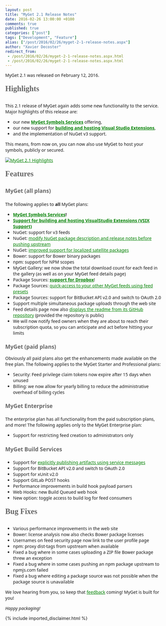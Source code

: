 ```yaml
---
layout: post
title: "MyGet 2.1 Release Notes"
date: 2016-02-26 13:00:00 +0100
comments: true
published: true
categories: ["post"]
tags: ["Development", "Feature"]
alias: ["/post/2016/02/26/myget-2-1-release-notes.aspx"]
author: "Xavier Decoster"
redirect_from:
 - /post/2016/02/26/myget-2-1-release-notes.aspx.html
 - /post/2016/02/26/myget-2-1-release-notes.aspx.html
---
```


<p style="font-family: 'Segoe UI', Arial, sans-serif;">MyGet 2.1 was released on February 12, 2016.</p><h3 id="Highlights" style="margin-top: 10px; margin-right: 0px; margin-left: 0px; font-family: 'Segoe UI Light'; font-weight: bold; line-height: 40px; color: rgb(102, 102, 102); text-rendering: optimizeLegibility; font-size: 24.5px;">Highlights</h3><p style="font-family: 'Segoe UI', Arial, sans-serif;">This 2.1 release of MyGet again adds some new functionality to the service. Major highlights of this release are:</p><ul style="padding: 0px; margin-right: 0px; margin-left: 25px; font-family: 'Segoe UI', Arial, sans-serif;"><li>our new&nbsp;<strong><a href="http://docs.myget.org/docs/reference/symbols" style="color: rgb(0, 128, 0);">MyGet Symbols Services</a></strong>&nbsp;offering,</li><li>our new support for&nbsp;<strong><a href="http://docs.myget.org/docs/walkthrough/getting-started-with-vsix" style="color: rgb(0, 128, 0);">building and hosting Visual Studio Extensions</a></strong>,</li><li>and the implementation of NuGet v3 support.</li></ul><p style="font-family: 'Segoe UI', Arial, sans-serif;">This means, from now on, you can now also use MyGet to host your symbols, publicly or secured.</p><p style="font-family: 'Segoe UI', Arial, sans-serif;"><a href="https://www.myget.org/" style="color: rgb(0, 128, 0);"><img src="http://docs.myget.org/docs/release-notes/Images/host%20your%20packages%20on%20myget.gif" alt="MyGet 2.1 Highlights" style="height: auto;"></a></p><h3 id="Features" style="margin-top: 10px; margin-right: 0px; margin-left: 0px; font-family: 'Segoe UI Light'; font-weight: bold; line-height: 40px; color: rgb(102, 102, 102); text-rendering: optimizeLegibility; font-size: 24.5px;">Features</h3><h4 id="MyGet_all_plans" style="margin-right: 0px; margin-left: 0px; font-family: 'Segoe UI', Arial, sans-serif; font-weight: bold; line-height: 20px; color: rgb(102, 102, 102); text-rendering: optimizeLegibility; font-size: 17.5px;">MyGet (all plans)</h4><p style="font-family: 'Segoe UI', Arial, sans-serif;">The following applies to&nbsp;<strong>all</strong>&nbsp;MyGet plans:</p><ul style="padding: 0px; margin-right: 0px; margin-left: 25px; font-family: 'Segoe UI', Arial, sans-serif;"><li><strong><a href="http://docs.myget.org/docs/reference/symbols" style="color: rgb(0, 128, 0);">MyGet Symbols Services</a>!</strong></li><li><strong><a href="http://docs.myget.org/docs/walkthrough/getting-started-with-vsix" style="color: rgb(0, 128, 0);">Support for building and hosting VisualStudio Extensions (VSIX Support)</a></strong></li><li>NuGet: support for v3 feeds</li><li>NuGet:&nbsp;<a href="/post/2015/01/13/modify-nuget-package-description-and-release-notes-before-pushing-upstream.aspx" style="color: rgb(0, 128, 0);">modify NuGet package description and release notes before pushing upstream</a></li><li>NuGet:&nbsp;<a href="/post/2016/01/14/improved-support-for-localized-satellite-nuget-packages.aspx" style="color: rgb(0, 128, 0);">improved support for localized satellite packages</a></li><li>Bower: support for Bower binary packages</li><li>npm: support for NPM scopes</li><li>MyGet Gallery: we now show the total download count for each feed in the gallery (as well as on your MyGet feed details page)</li><li>Package Sources:&nbsp;<strong><a href="/post/2016/02/11/Dropbox-as-a-package-source-for-NuGet-npm-Bower-and-VSIX-packages.aspx" style="color: rgb(0, 128, 0);">support for Dropbox</a></strong>!</li><li>Package Sources:&nbsp;<a href="/post/2015/12/12/adding-another-myget-feed-as-a-package-source-feed-presets.aspx" style="color: rgb(0, 128, 0);">quick-access to your other MyGet feeds using feed presets</a></li><li>Package Sources: support for BitBucket API v2.0 and switch to OAuth 2.0</li><li>Support multiple simultaneous package uploads through the web site</li><li>Feed details page now also&nbsp;<a href="/post/2015/10/21/Package-details-showing-GitHub-project-README.aspx" style="color: rgb(0, 128, 0);">displays the readme from its GitHub repository</a>&nbsp;(provided the repository is public)</li><li>We will now notify feed owners when they are about to reach their subscription quota, so you can anticipate and act before hitting your limits</li></ul><h3 id="MyGet_paid_plans" style="margin-right: 0px; margin-left: 0px; font-family: 'Segoe UI', Arial, sans-serif; font-weight: bold; line-height: 20px; color: rgb(102, 102, 102); text-rendering: optimizeLegibility; font-size: 17.5px;">MyGet (paid plans)</h3><p style="font-family: 'Segoe UI', Arial, sans-serif;">Obviously all paid plans also get the enhancements made available on the free plan. The following applies to the MyGet Starter and Professional plans:</p><ul style="padding: 0px; margin-right: 0px; margin-left: 25px; font-family: 'Segoe UI', Arial, sans-serif;"><li>Security: Feed privilege claim tokens now expire after 15 days when unused</li><li>Billing: we now allow for yearly billing to reduce the administrative overhead of billing cycles</li></ul><h4 id="MyGet_Enterprise" style="margin-right: 0px; margin-left: 0px; font-family: 'Segoe UI', Arial, sans-serif; font-weight: bold; line-height: 20px; color: rgb(102, 102, 102); text-rendering: optimizeLegibility; font-size: 17.5px;">MyGet Enterprise</h4><p style="font-family: 'Segoe UI', Arial, sans-serif;">The enterprise plan has all functionality from the paid subscription plans, and more! The following applies only to the MyGet Enterprise plan:</p><ul style="padding: 0px; margin-right: 0px; margin-left: 25px; font-family: 'Segoe UI', Arial, sans-serif;"><li>Support for restricting feed creation to administrators only</li></ul><h4 id="MyGet_Build_Services" style="margin-right: 0px; margin-left: 0px; font-family: 'Segoe UI', Arial, sans-serif; font-weight: bold; line-height: 20px; color: rgb(102, 102, 102); text-rendering: optimizeLegibility; font-size: 17.5px;">MyGet Build Services</h4><ul style="padding: 0px; margin-right: 0px; margin-left: 25px; font-family: 'Segoe UI', Arial, sans-serif;"><li>Support for&nbsp;<a href="http://docs.myget.org/docs/reference/build-services#Explicitly_publishing_a_package" style="color: rgb(0, 128, 0);">explicitly publishing artifacts using service messages</a></li><li>Support for BitBucket API v2.0 and switch to OAuth 2.0</li><li>Support for xUnit v2.0</li><li>Support GitLab POST hooks</li><li>Performance improvements in build hook payload parsers</li><li>Web Hooks: new Build Queued web hook</li><li>New option: toggle access to build log for feed consumers</li></ul><h3 id="Bug_Fixes" style="margin-top: 10px; margin-right: 0px; margin-left: 0px; font-family: 'Segoe UI Light'; font-weight: bold; line-height: 40px; color: rgb(102, 102, 102); text-rendering: optimizeLegibility; font-size: 24.5px;">Bug Fixes</h3><ul style="padding: 0px; margin-right: 0px; margin-left: 25px; font-family: 'Segoe UI', Arial, sans-serif;"><li>Various performance improvements in the web site</li><li>Bower: license analysis now also checks Bower package licenses</li><li>Usernames on feed security page now link to the user profile page</li><li>npm: proxy dist-tags from upstream when available</li><li>Fixed a bug where in some cases uploading a ZIP file Bower package threw an exception</li><li>Fixed a bug where in some cases pushing an npm package upstream to npmjs.com failed</li><li>Fixed a bug where editing a package source was not possible when the package source is unavailable</li></ul><p style="font-family: 'Segoe UI', Arial, sans-serif;">We love hearing from you, so keep that&nbsp;<a href="http://myget.uservoice.com/" style="color: rgb(0, 128, 0);">feedback</a>&nbsp;coming! MyGet is built for you!</p><p style="font-family: 'Segoe UI', Arial, sans-serif;"><em>Happy packaging!</em></p>
{% include imported_disclaimer.html %}
